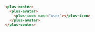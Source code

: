 ```html [template]
<plus-center>
  <plus-avatar>
    <plus-icon name="user"></plus-icon>
  </plus-avatar>
</plus-center>
```
